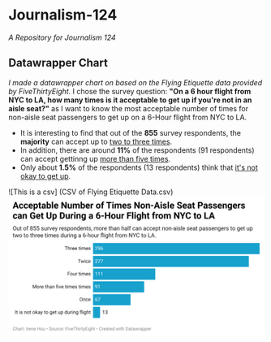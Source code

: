 # Journalism-124
*A Repository for Journalism 124*
## Datawrapper Chart
*I made a datawrapper chart on based on the Flying Etiquette data provided by FiveThirtyEight.*
I chose the survey question: **"On a 6 hour flight from NYC to LA, how many times is it acceptable to get up if you're not in an aisle seat?"** as I want to know the most acceptable number of times for non-aisle seat passengers to get up on a 6-Hour flight from NYC to LA. 
- It is interesting to find that out of the **855** survey respondents, the **majority** can accept up to <ins>two to three times</ins>.
- In addition, there are around **11%** of the respondents (91 respondents) can accept gettinng up <ins>more than five times</ins>.
- Only about **1.5%** of the respondents (13 respondents) think that <ins>it's not okay to get up</ins>.

![This is a csv] (CSV of Flying Etiquette Data.csv) 
![This is a data wrapper chart](Datawrapper.png)
